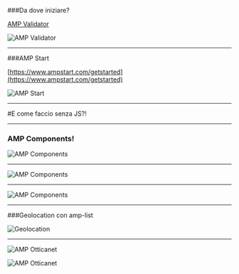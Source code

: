 ###Da dove iniziare?

[AMP Validator](https://validator.ampproject.org)

![AMP Validator](./assets/ampvalidator.png)

---

###AMP Start

[https://www.ampstart.com/getstarted](https://www.ampstart.com/getstarted)

![AMP Start](./assets/ampstart.png)

---

#E come faccio senza JS?!

---

### AMP Components!

![AMP Components](./assets/components1.png)

--- 

![AMP Components](./assets/components2.png)

--- 

![AMP Components](./assets/components3.png)

--- 

###Geolocation con amp-list

![Geolocation](./assets/geolocation.png)

---

<div class="row">
<div class="col-6">

![AMP Otticanet](./assets/otticanet1.png)

</div>
<div class="col-6">

![AMP Otticanet](./assets/otticanet2.png)

</div>
</div>
